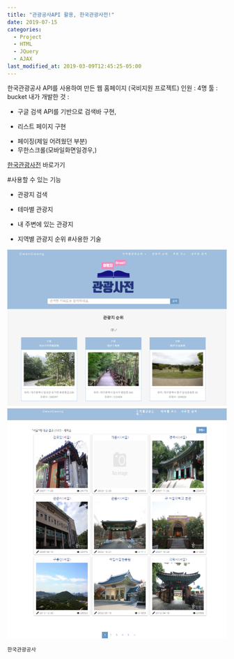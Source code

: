 ```yaml
---
title: "관광공사API 활용, 한국관광사전!"
date: 2019-07-15
categories:
  - Project
  - HTML
  - JQuery
  - AJAX
last_modified_at: 2019-03-09T12:45:25-05:00
---
```


한국관광공사 API를 사용하여 만든 웹 홈페이지 (국비지원 프로젝트)
인원 : 4명
툴 : bucket
내가 개발한 것 :
+ 구글 검색 API를 기반으로 검색바 구현,
* 리스트 페이지 구현
- 페이징(제일 어려웠던 부분)
- 무한스크롤(모바일화면일경우,)

[한국관광사전](https://jaewoong9302.cafe24.com) 바로가기

#사용할 수 있는 기능 
+ 관광지 검색
* 테마별 관광지
- 내 주변에 있는 관광지
+ 지역별 관광지 순위 
#사용한 기술

![관광사전이미지](/images/img1.PNG)
![리스트페이지](/images/img2.PNG)
```bash
한국관광공사
```
